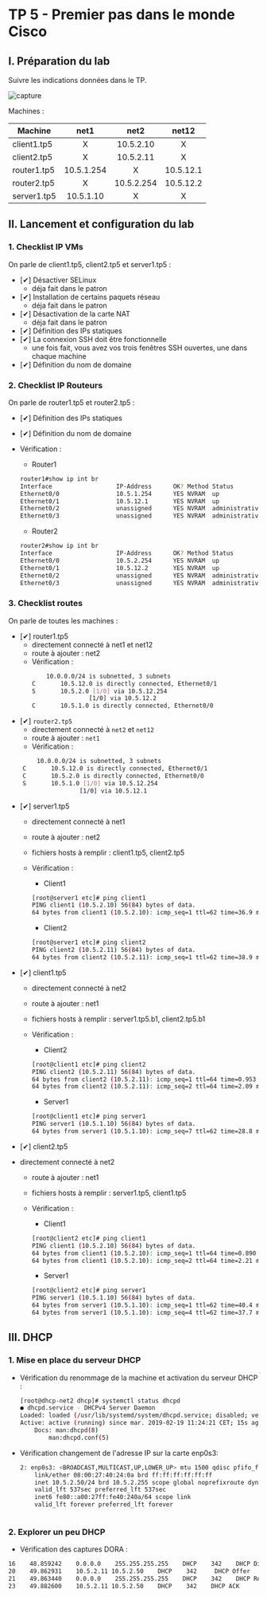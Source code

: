 # TP 5 - Premier pas dans le monde Cisco
## I. Préparation du lab
Suivre les indications données dans le TP.

![capture](Capture.PNG)

Machines :

Machine | net1 | net2 | net12
--- | :---: | :---: | :---:
client1.tp5 | X | 10.5.2.10 | X
client2.tp5 | X | 10.5.2.11 | X
router1.tp5 | 10.5.1.254 | X | 10.5.12.1
router2.tp5 | X | 10.5.2.254 | 10.5.12.2
server1.tp5 | 10.5.1.10 | X | X
## II. Lancement et configuration du lab
### 1. Checklist IP VMs 

On parle de client1.tp5, client2.tp5 et server1.tp5 :
* [✔] Désactiver SELinux
  * déja fait dans le patron
* [✔] Installation de certains paquets réseau
  * déja fait dans le patron
* [✔] Désactivation de la carte NAT
  * déja fait dans le patron
* [✔] Définition des IPs statiques
* [✔] La connexion SSH doit être fonctionnelle
  * une fois fait, vous avez vos trois fenêtres SSH ouvertes, une dans chaque machine
* [✔] Définition du nom de domaine

### 2. Checklist IP Routeurs 

On parle de router1.tp5 et router2.tp5 :
* [✔] Définition des IPs statiques
* [✔] Définition du nom de domaine
* Vérification :
    * Router1
    ```bash
    router1#show ip int br
    Interface                  IP-Address      OK? Method Status                Protocol
    Ethernet0/0                10.5.1.254      YES NVRAM  up                    up
    Ethernet0/1                10.5.12.1       YES NVRAM  up                    up
    Ethernet0/2                unassigned      YES NVRAM  administratively down down
    Ethernet0/3                unassigned      YES NVRAM  administratively down down
    ```

    * Router2
    ```bash
    router2#show ip int br
    Interface                  IP-Address      OK? Method Status                Protocol
    Ethernet0/0                10.5.2.254      YES NVRAM  up                    up
    Ethernet0/1                10.5.12.2       YES NVRAM  up                    up
    Ethernet0/2                unassigned      YES NVRAM  administratively down down
    Ethernet0/3                unassigned      YES NVRAM  administratively down down
    ```
### 3. Checklist routes 

On parle de toutes les machines :
* [✔] router1.tp5
  * directement connecté à net1 et net12
  * route à ajouter : net2 
  * Vérification :
    ```bash
        10.0.0.0/24 is subnetted, 3 subnets
    C       10.5.12.0 is directly connected, Ethernet0/1
    S       10.5.2.0 [1/0] via 10.5.12.254
                    [1/0] via 10.5.12.2
    C       10.5.1.0 is directly connected, Ethernet0/0
    
* [✔] `router2.tp5`
  * directement connecté à `net2` et `net12`  
  * route à ajouter : `net1` 
  * Vérification :
```bash
        10.0.0.0/24 is subnetted, 3 subnets
    C       10.5.12.0 is directly connected, Ethernet0/1
    C       10.5.2.0 is directly connected, Ethernet0/0
    S       10.5.1.0 [1/0] via 10.5.12.254
                    [1/0] via 10.5.12.1
```

* [✔] server1.tp5
  * directement connecté à net1
  * route à ajouter : net2
  * fichiers hosts à remplir : client1.tp5, client2.tp5
  * Vérification :
    * Client1
    ```bash
    [root@server1 etc]# ping client1
    PING client1 (10.5.2.10) 56(84) bytes of data.
    64 bytes from client1 (10.5.2.10): icmp_seq=1 ttl=62 time=36.9 ms
    ```

    * Client2
    ```bash
    [root@server1 etc]# ping client2
    PING client2 (10.5.2.11) 56(84) bytes of data.
    64 bytes from client2 (10.5.2.11): icmp_seq=1 ttl=62 time=38.9 ms
    ```
    
* [✔] client1.tp5
  * directement connecté à net2
  * route à ajouter : net1
  * fichiers hosts à remplir : server1.tp5.b1, client2.tp5.b1
  * Vérification :
    * Client2
    ```bash
    [root@client1 etc]# ping client2
    PING client2 (10.5.2.11) 56(84) bytes of data.
    64 bytes from client2 (10.5.2.11): icmp_seq=1 ttl=64 time=0.953 ms
    64 bytes from client2 (10.5.2.11): icmp_seq=2 ttl=64 time=2.09 ms
    ```

    * Server1
    ```bash
    [root@client1 etc]# ping server1
    PING server1 (10.5.1.10) 56(84) bytes of data.
    64 bytes from server1 (10.5.1.10): icmp_seq=7 ttl=62 time=28.8 ms
    ```


* [✔] client2.tp5
* directement connecté à net2
  * route à ajouter : net1
  * fichiers hosts à remplir : server1.tp5, client1.tp5
  * Vérification :
    * Client1
    ```bash
    [root@client2 etc]# ping client1
    PING client1 (10.5.2.10) 56(84) bytes of data.
    64 bytes from client1 (10.5.2.10): icmp_seq=1 ttl=64 time=0.890 ms
    64 bytes from client1 (10.5.2.10): icmp_seq=2 ttl=64 time=2.21 ms
    ```

    * Server1
    ```bash 
    [root@client2 etc]# ping server1
    PING server1 (10.5.1.10) 56(84) bytes of data.
    64 bytes from server1 (10.5.1.10): icmp_seq=1 ttl=62 time=40.4 ms
    64 bytes from server1 (10.5.1.10): icmp_seq=4 ttl=62 time=37.7 ms
    ```


## III. DHCP
### 1. Mise en place du serveur DHCP

* Vérification du renommage de la machine et activation du serveur DHCP :
    ```bash
    [root@dhcp-net2 dhcp]# systemctl status dhcpd
    ● dhcpd.service - DHCPv4 Server Daemon
    Loaded: loaded (/usr/lib/systemd/system/dhcpd.service; disabled; vendor preset: disabled)
    Active: active (running) since mar. 2019-02-19 11:24:21 CET; 15s ago
        Docs: man:dhcpd(8)
            man:dhcpd.conf(5)
    

* Vérification changement de l'adresse IP sur la carte enp0s3:
    ```bash
    2: enp0s3: <BROADCAST,MULTICAST,UP,LOWER_UP> mtu 1500 qdisc pfifo_fast state UP group default qlen 1000
        link/ether 08:00:27:40:24:0a brd ff:ff:ff:ff:ff:ff
        inet 10.5.2.50/24 brd 10.5.2.255 scope global noprefixroute dynamic enp0s3
        valid_lft 537sec preferred_lft 537sec
        inet6 fe80::a00:27ff:fe40:240a/64 scope link
        valid_lft forever preferred_lft forever
    


### 2. Explorer un peu DHCP
- Vérification des captures DORA :
```bash
16    48.859242    0.0.0.0    255.255.255.255    DHCP    342    DHCP Discover - Transaction ID 0x6965950e
20    49.862931    10.5.2.11 10.5.2.50    DHCP    342     DHCP Offer    - Transaction ID 0x6965950e
21    49.863440    0.0.0.0    255.255.255.255    DHCP    342    DHCP Request  - Transaction ID 0x6965950e
23    49.882600    10.5.2.11 10.5.2.50    DHCP    342    DHCP ACK      - Transaction ID 0x6965950e